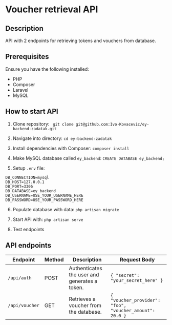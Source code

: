 # Voucher retrieval API

## Description

API with 2 endpoints for retrieving tokens and vouchers from database.

## Prerequisites

Ensure you have the following installed:

-   PHP
-   Composer
-   Laravel
-   MySQL

## How to start API

1. Clone repository:
   ` git clone git@github.com:Ivo-Kovacevic/ey-backend-zadatak.git`

2. Navigate into directory:
   `cd ey-backend-zadatak`

3. Install dependencies with Composer:
   `composer install`

4. Make MySQL database called `ey_backend`:
   `CREATE DATABASE ey_backend;`

5. Setup `.env` file:

```
DB_CONNECTION=mysql
DB_HOST=127.0.0.1
DB_PORT=3306
DB_DATABASE=ey_backend
DB_USERNAME=USE_YOUR_USERNAME_HERE
DB_PASSWORD=USE_YOUR_PASSWORD_HERE
```

6. Populate database with data:
   `php artisan migrate`

7. Start API with:
   `php artisan serve`

8. Test endpoints

## API endpoints

| Endpoint       | Method | Description                                   | Request Body                                            |
| -------------- | ------ | --------------------------------------------- | ------------------------------------------------------- |
| `/api/auth`    | POST   | Authenticates the user and generates a token. | `{ "secret": "your_secret_here" }`                      |
| `/api/voucher` | GET    | Retrieves a voucher from the database.        | `{ "voucher_provider": "foo", "voucher_amount": 20.0 }` |
